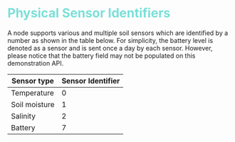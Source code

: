 # <span style="color:#7be0d8">Physical Sensor Identifiers</span>

A node supports various and multiple soil sensors which are identified by a number as shown in the table below. For simplicity, the battery level is denoted as a sensor and is sent once a day by each sensor. However, please notice that the battery field may not be populated on this demonstration API.

Sensor type     | Sensor Identifier
--------------- | -----------------
Temperature     | 0
Soil moisture   | 1
Salinity        | 2
Battery         | 7
